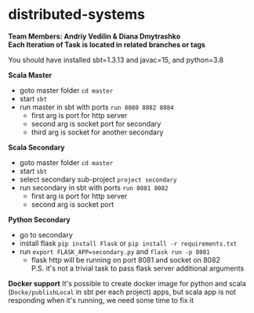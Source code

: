 # distributed-systems

**Team Members: Andriy Vedilin & Diana Dmytrashko** \
**Each Iteration of Task is located in related branches or tags**

You should have installed sbt=1.3.13 and javac=15, and python=3.8

**Scala Master** 
- goto master folder ```cd master``` 
- start ```sbt``` 
- run master in sbt with ports ```run 8080 8082 8084``` 
    - first arg is port for http server 
    - second arg is socket port for secondary
    - third arg is socket for another secondary

**Scala Secondary**
- goto master folder ```cd master``` 
- start ```sbt``` 
- select secondary sub-project ```project secondary```
- run secondary in sbt with ports ```run 8081 8082 ```
    - first arg is port for http server 
    - second arg is socket port

**Python Secondary**
- go to secondary
- install flask ```pip install Flask``` or ```pip install -r requirements.txt```
- run ```export FLASK_APP=secondary.py``` and ```flask run -p 8081```
  - flask http will be running on port 8081 and socket on 8082 \
  P.S. it's not a trivial task to pass flask server additional arguments 


**Docker support**
It's possible to create docker image for python and scala (```Docke/publishLocal``` in sbt per each project) apps, 
but scala app is not responding when it's running, we need some time to fix it

